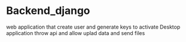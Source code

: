 # Backend_django
web application that create user and generate keys to activate Desktop application throw api and allow uplad data and send files
